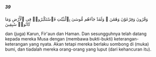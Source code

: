 ##### 39

<span class="ayah">وَقَٰرُونَ وَفِرْعَوْنَ وَهَٰمَٰنَ ۖ وَلَقَدْ جَآءَهُم مُّوسَىٰ بِٱلْبَيِّنَٰتِ فَٱسْتَكْبَرُوا۟ فِى ٱلْأَرْضِ وَمَا كَانُوا۟ سَٰبِقِينَ</span>

<span class="ayah_translation">dan (juga) Karun, Fir'aun dan Haman. Dan sesungguhnya telah datang kepada mereka Musa dengan (membawa bukti-bukti) keterangan-keterangan yang nyata. Akan tetapi mereka berlaku sombong di (muka) bumi, dan tiadalah mereka orang-orang yang luput (dari kehancuran itu).</span>
